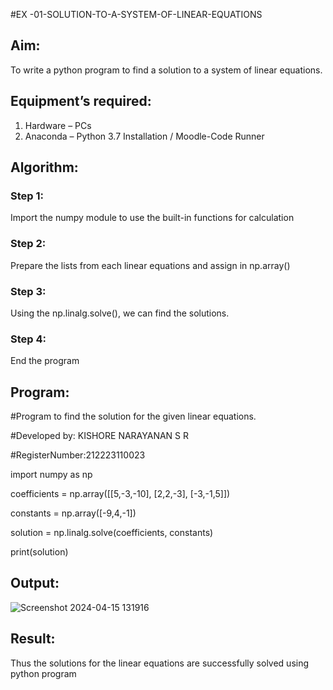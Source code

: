 #EX -01-SOLUTION-TO-A-SYSTEM-OF-LINEAR-EQUATIONS
## Aim:
To write a python program to find a solution to a system of linear equations.
## Equipment’s required:
1. 	Hardware – PCs
2. 	Anaconda – Python 3.7 Installation / Moodle-Code Runner
## Algorithm:
### Step 1: 
Import the numpy module to use the built-in functions for calculation
### Step 2: 
Prepare the lists from each linear equations and assign in np.array()
### Step 3: 
Using the np.linalg.solve(), we can find the solutions.
### Step 4: 
End the program
## Program:
#Program to find the solution for the given linear equations.

#Developed by: KISHORE NARAYANAN S R

#RegisterNumber:212223110023

import numpy as np

coefficients = np.array([[5,-3,-10], [2,2,-3], [-3,-1,5]])

constants = np.array([-9,4,-1])

solution = np.linalg.solve(coefficients, constants)

print(solution)



## Output:
![Screenshot 2024-04-15 131916](https://github.com/KISHORENARAYANANSR/-SOLUTION-TO-A-SYSTEM-OF-LINEAR-EQUATIONS/assets/148202102/8b65b3f8-a0fd-4bb2-950b-0d954ef8c8d8)

## Result: 
Thus the solutions for the linear equations are successfully solved using python program


